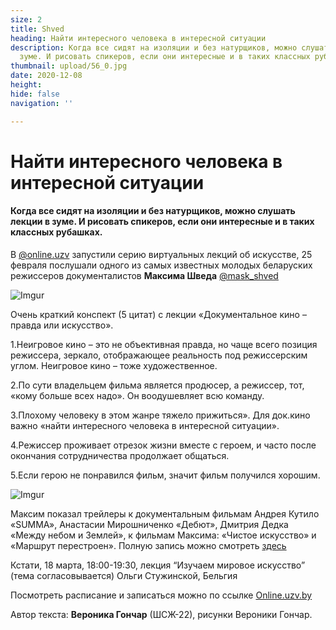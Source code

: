 ```yaml
---
size: 2
title: Shved
heading: Найти интересного человека в интересной ситуации
description: Когда все сидят на изоляции и без натурщиков, можно слушать лекции в
  зуме. И рисовать спикеров, если они интересные и в таких классных рубашках.
thumbnail: upload/56_0.jpg
date: 2020-12-08
height: 
hide: false
navigation: ''

---
```

# Найти интересного человека в интересной ситуации

#### Когда все сидят на изоляции и без натурщиков, можно слушать лекции в зуме. И рисовать спикеров, если они интересные и в таких классных рубашках.

В [@online.uzv](https://www.instagram.com/online.uzv/) запустили серию виртуальных лекций об искусстве, 25 февраля послушали одного из самых известных молодых беларуских режиссеров документалистов **Максима Шведа** [@mask_shved](https://www.instagram.com/mask_shved/)

![Imgur](https://i.imgur.com/MGSD7Qp.jpg)

Очень краткий конспект (5 цитат) с лекции «Документальное кино – правда или искусство».

1.Неигровое кино – это не объективная правда, но чаще всего позиция режиссера, зеркало, отображающее реальность под режиссерским углом. Неигровое кино – тоже художественное.

2.По сути владельцем фильма является продюсер, а режиссер, тот, «кому больше всех надо». Он воодушевляет всю команду.

3.Плохому человеку в этом жанре тяжело прижиться». Для док.кино важно «найти интересного человека в интересной ситуации». 

4.Режиссер проживает отрезок жизни вместе с героем, и  часто после окончания сотрудничества продолжает общаться.

5.Если герою не понравился фильм, значит фильм получился хорошим.

![Imgur](https://i.imgur.com/8GU65Nx.jpg)

Максим показал трейлеры к документальным фильмам Андрея Кутило «SUMMA», Анастасии Мирошниченко «Дебют», Дмитрия Дедка «Между небом и Землей», к фильмам Максима: «Чистое искусство» и «Маршрут перестроен». Полную запись можно смотреть [здесь](https://youtu.be/c6IlA5tLmpo)

Кстати, 18 марта, 18:00-19:30, лекция “Изучаем мировое искусство” (тема согласовывается) Ольги Стужинской, Бельгия 

Посмотреть расписание и записаться можно по ссылке [Online.uzv.by](http://online.uzv.by/)

Автор текста: **Вероника Гончар** (ШСЖ-22), рисунки Вероники Гончар.

